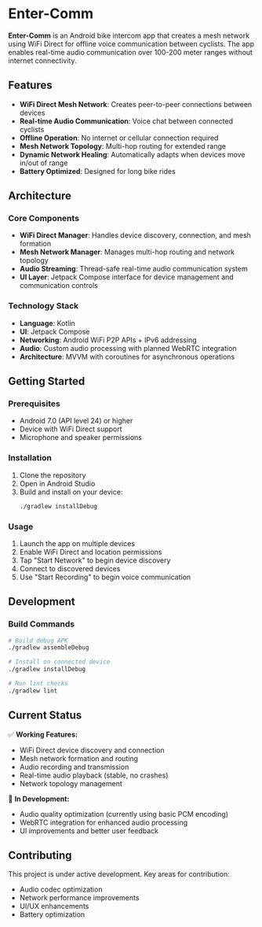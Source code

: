 # Enter-Comm

**Enter-Comm** is an Android bike intercom app that creates a mesh network using WiFi Direct for offline voice communication between cyclists. The app enables real-time audio communication over 100-200 meter ranges without internet connectivity.

## Features

- **WiFi Direct Mesh Network**: Creates peer-to-peer connections between devices
- **Real-time Audio Communication**: Voice chat between connected cyclists
- **Offline Operation**: No internet or cellular connection required
- **Mesh Network Topology**: Multi-hop routing for extended range
- **Dynamic Network Healing**: Automatically adapts when devices move in/out of range
- **Battery Optimized**: Designed for long bike rides

## Architecture

### Core Components

- **WiFi Direct Manager**: Handles device discovery, connection, and mesh formation
- **Mesh Network Manager**: Manages multi-hop routing and network topology
- **Audio Streaming**: Thread-safe real-time audio communication system
- **UI Layer**: Jetpack Compose interface for device management and communication controls

### Technology Stack

- **Language**: Kotlin
- **UI**: Jetpack Compose
- **Networking**: Android WiFi P2P APIs + IPv6 addressing
- **Audio**: Custom audio processing with planned WebRTC integration
- **Architecture**: MVVM with coroutines for asynchronous operations

## Getting Started

### Prerequisites

- Android 7.0 (API level 24) or higher
- Device with WiFi Direct support
- Microphone and speaker permissions

### Installation

1. Clone the repository
2. Open in Android Studio
3. Build and install on your device:
   ```bash
   ./gradlew installDebug
   ```

### Usage

1. Launch the app on multiple devices
2. Enable WiFi Direct and location permissions
3. Tap "Start Network" to begin device discovery
4. Connect to discovered devices
5. Use "Start Recording" to begin voice communication

## Development

### Build Commands

```bash
# Build debug APK
./gradlew assembleDebug

# Install on connected device
./gradlew installDebug

# Run lint checks
./gradlew lint
```

## Current Status

✅ **Working Features:**

- WiFi Direct device discovery and connection
- Mesh network formation and routing
- Audio recording and transmission
- Real-time audio playback (stable, no crashes)
- Network topology management

🔧 **In Development:**

- Audio quality optimization (currently using basic PCM encoding)
- WebRTC integration for enhanced audio processing
- UI improvements and better user feedback

## Contributing

This project is under active development. Key areas for contribution:

- Audio codec optimization
- Network performance improvements
- UI/UX enhancements
- Battery optimization
